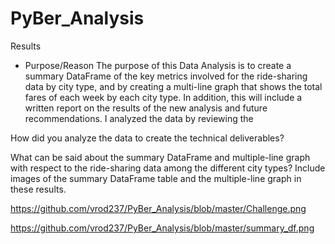 # PyBer_Analysis
Results
- Purpose/Reason
The purpose of this Data Analysis is to create a summary DataFrame of the key metrics involved for the ride-sharing data by city type, and by creating a multi-line graph that shows the total fares of each week by each city type. In addition, this will include a written report on the results of the new analysis and future recommendations. I analyzed the data by reviewing the 



How did you analyze the data to create the technical deliverables?

What can be said about the summary DataFrame and multiple-line graph with respect to the ride-sharing data among the different city types? Include images of the summary DataFrame table and the multiple-line graph in these results. 

<https://github.com/vrod237/PyBer_Analysis/blob/master/Challenge.png>

<https://github.com/vrod237/PyBer_Analysis/blob/master/summary_df.png>
